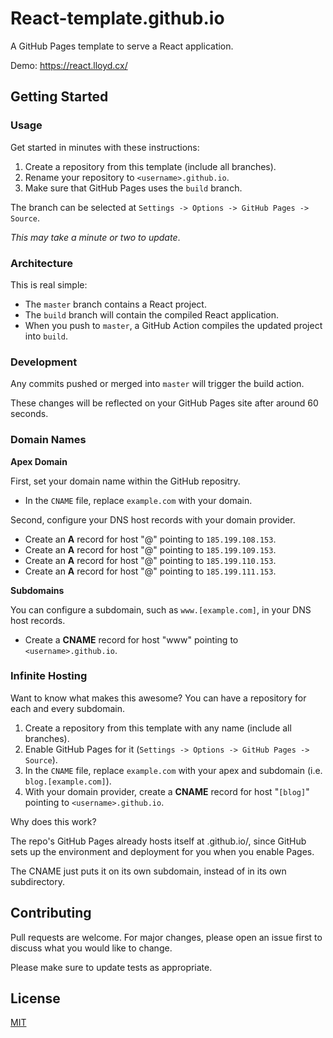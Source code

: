 # React-template.github.io

A GitHub Pages template to serve a React application.

Demo: https://react.lloyd.cx/

## Getting Started

### Usage

Get started in minutes with these instructions:

1. Create a repository from this template (include all branches).
2. Rename your repository to `<username>.github.io`.
3. Make sure that GitHub Pages uses the `build` branch. 

The branch can be selected at `Settings -> Options -> GitHub Pages -> Source`.

*This may take a minute or two to update*.

### Architecture

This is real simple:

- The `master` branch contains a React project.
- The `build` branch will contain the compiled React application.
- When you push to `master`, a GitHub Action compiles the updated project into `build`.

### Development

Any commits pushed or merged into `master` will trigger the build action.

These changes will be reflected on your GitHub Pages site after around 60 seconds.

### Domain Names

**Apex Domain**

First, set your domain name within the GitHub repositry.

- In the `CNAME` file, replace `example.com` with your domain.

Second, configure your DNS host records with your domain provider.

- Create an **A** record for host "@" pointing to `185.199.108.153`.
- Create an **A** record for host "@" pointing to `185.199.109.153`.
- Create an **A** record for host "@" pointing to `185.199.110.153`.
- Create an **A** record for host "@" pointing to `185.199.111.153`.

**Subdomains**

You can configure a subdomain, such as `www.[example.com]`, in your DNS host records.

- Create a **CNAME** record for host "www" pointing to `<username>.github.io`.

### Infinite Hosting

Want to know what makes this awesome? You can have a repository for each and every subdomain.

1. Create a repository from this template with any name (include all branches).
2. Enable GitHub Pages for it (`Settings -> Options -> GitHub Pages -> Source`).
3. In the `CNAME` file, replace `example.com` with your apex and subdomain (i.e. `blog.[example.com]`).
4. With your domain provider, create a **CNAME** record for host "`[blog]`" pointing to `<username>.github.io`.

Why does this work? 

The repo's GitHub Pages already hosts itself at <username>.github.io/<repo>, since GitHub sets up the environment and deployment for you when you enable Pages.

The CNAME just puts it on its own subdomain, instead of in its own subdirectory.

## Contributing

Pull requests are welcome. For major changes, please open an issue first to discuss what you would like to change.

Please make sure to update tests as appropriate.

## License

[MIT](https://choosealicense.com/licenses/mit/)
